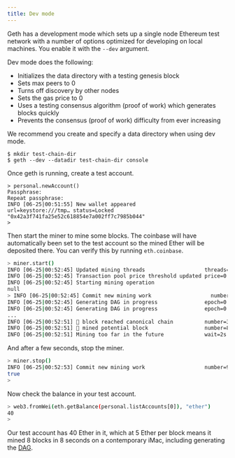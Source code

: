 ```yaml
---
title: Dev mode
---
```


Geth has a development mode which sets up a single node Ethereum test network with a number of options optimized for developing on local machines. You enable it with the `--dev` argument.

Dev mode does the following:

-   Initializes the data directory with a testing genesis block
-   Sets max peers to 0
-   Turns off discovery by other nodes
-   Sets the gas price to 0
-   Uses a testing consensus algorithm (proof of work) which generates blocks quickly
-   Prevents the consensus (proof of work) difficulty from ever increasing

We recommend you create and specify a data directory when using dev mode.

```shell
$ mkdir test-chain-dir
$ geth --dev --datadir test-chain-dir console
```

<!-- TODO: The command above is a lot simpler, introduce elsewhere? -->

Once geth is running, create a test account.

<!-- TODO: What is the difference in these methods? -->

<!-- TODO: Fix next steps as per https://github.com/curvegrid/go-ethereum-wiki/pull/1 -->

```shell
> personal.newAccount()
Passphrase:
Repeat passphrase:
INFO [06-25|00:51:55] New wallet appeared                      url=keystore:///tmp… status=Locked
"0x42a3f741fa25e52c618854e7a002ff7c7985b044"
>
```

Then start the miner to mine some blocks. The coinbase will have automatically been set to the test account so the mined Ether will be deposited there. You can verify this by running `eth.coinbase`.

```sh
> miner.start()
INFO [06-25|00:52:45] Updated mining threads                   threads=0
INFO [06-25|00:52:45] Transaction pool price threshold updated price=0
INFO [06-25|00:52:45] Starting mining operation
null
> INFO [06-25|00:52:45] Commit new mining work                   number=1 txs=0 uncles=0 elapsed=103.893µs
INFO [06-25|00:52:45] Generating DAG in progress               epoch=0 percentage=0 elapsed=68.374µs
INFO [06-25|00:52:45] Generating DAG in progress               epoch=0 percentage=3 elapsed=137.968µs
...
INFO [06-25|00:52:51] 🔗 block reached canonical chain          number=3 hash=7049f9…22f775
INFO [06-25|00:52:51] 🔨 mined potential block                  number=8 hash=c84185…4b5994
INFO [06-25|00:52:51] Mining too far in the future             wait=2s
```

And after a few seconds, stop the miner.

```sh
> miner.stop()
INFO [06-25|00:52:53] Commit new mining work                   number=9 txs=0 uncles=0 elapsed=2.002s
true
>
```

Now check the balance in your test account.

```sh
> web3.fromWei(eth.getBalance(personal.listAccounts[0]), "ether")
40
>
```

Our test account has 40 Ether in it, which at 5 Ether per block means it mined 8 blocks in 8 seconds on a contemporary iMac, including generating the [DAG](https://ethereum.stackexchange.com/questions/1993/what-actually-is-a-dag).
